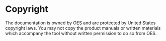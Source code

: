 # Copyright

The documentation is owned by OES and are protected by United States copyright laws. You may not copy the product manuals or written materials which accompany the tool without written permission to do so from OES.
